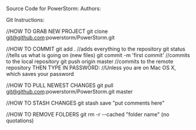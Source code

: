 Source Code for PowerStorm:
Authors:




Git Instructions:

//HOW TO GRAB NEW PROJECT
git clone git@github.com:powerstorm/PowerStorm.git

//HOW TO COMMIT
git add .   			//adds everything to the repository
git status  			//tells us what is going on (new files)
git commit -m 'first commit'	//commits to the local repository
git push origin master		//commits to the remote repository
THEN TYPE IN PASSWORD: 		//Unless you are  on Mac OS X, which saves your password

//HOW TO PULL NEWEST CHANGES
git pull git@github.com:powerstorm/PowerStorm.git master

//HOW TO STASH CHANGES
git stash save "put comments here"

//HOW TO REMOVE FOLDERS
git rm -r --cached "folder name" (no quotations)